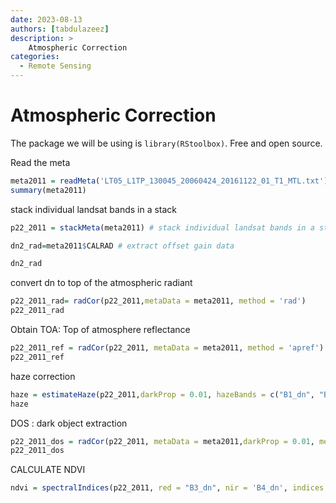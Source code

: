 ```yaml
---
date: 2023-08-13
authors: [tabdulazeez]
description: >
    Atmospheric Correction
categories:
  - Remote Sensing 
---
```


# Atmospheric Correction
The package we will be using is `library(RStoolbox)`. Free and open source.

 Read the meta 
```R
meta2011 = readMeta('LT05_L1TP_130045_20060424_20161122_01_T1_MTL.txt')
summary(meta2011)

```

 stack individual landsat bands in a stack
```R
p22_2011 = stackMeta(meta2011) # stack individual landsat bands in a stack

dn2_rad=meta2011$CALRAD # extract offset gain data

dn2_rad


```

  convert dn to top of the atmospheric radiant
```R
p22_2011_rad= radCor(p22_2011,metaData = meta2011, method = 'rad')
p22_2011_rad


```


 Obtain TOA: Top of atmosphere reflectance

```R 
p22_2011_ref = radCor(p22_2011, metaData = meta2011, method = 'apref')
p22_2011_ref

```

 haze correction

```R 
haze = estimateHaze(p22_2011,darkProp = 0.01, hazeBands = c("B1_dn", "B2_dn","B3_dn","B4_dn"))
haze

```

 DOS : dark object extraction

```R
p22_2011_dos = radCor(p22_2011, metaData = meta2011,darkProp = 0.01, method = 'dos')
p22_2011_dos 

```

 CALCULATE NDVI

```R
ndvi = spectralIndices(p22_2011, red = "B3_dn", nir = 'B4_dn', indices = 'NDVI')

```
